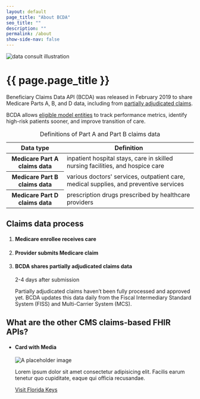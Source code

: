 ```yaml
---
layout: default
page_title: "About BCDA"
seo_title: ""
description: ""
permalink: /about
show-side-nav: false
---
```


<div class="grid-row grid-gap-4 flex-align-center">
  <div class="tablet:grid-col-5 tablet:order-2 padding-y-2">
    <img src="{{ '/assets/img/data-consult.svg' | relative_url }}" alt="data consult illustration" class="padding-x-4"/>
  </div>
  <div class="tablet:grid-col tablet:order-1" >
    <h1>{{ page.page_title }}</h1>
    <p>
        Beneficiary Claims Data API (BCDA) was released in February 2019 to share Medicare Parts A, B, and D data, including from <a href="{{ '/placeholder' | relative_url }}"> partially adjudicated claims</a>.
    </p>
    <p>
        BCDA allows <a href="{{ '/index#eligible-model-entities' | relative_url }}">eligible model entities</a> to track performance metrics, identify high-risk patients sooner, and improve transition of care.
    </p>
  </div>
</div>

<table class="usa-table usa-table--borderless usa-table--stacked">
      <caption class="usa-sr-only">Definitions of Part A and Part B claims data</caption>
      <thead>
        <tr>
          <th scope="col">Data type</th>
          <th scope="col">Definition</th>
        </tr>
      </thead>
      <tbody>
        <tr>
          <th scope="row">Medicare Part A claims data</th>
          <td>
            inpatient hospital stays, care in skilled nursing facilities, and hospice care
          </td>
        </tr>
        <tr>
          <th scope="row">Medicare Part B claims data</th>
          <td>
            various doctors' services, outpatient care, medical supplies, and preventive services
          </td>
        </tr>
        <tr>
          <th scope="row">Medicare Part D claims data</th>
          <td>
            prescription drugs prescribed by healthcare providers          
          </td>
        </tr>
      </tbody>
    </table>

## Claims data process

<ol class="usa-process-list">
    <li class="usa-process-list__item">
        <h4 class="usa-process-list__heading">Medicare enrollee receives care</h4>
    </li>
    <li class="usa-process-list__item">
        <h4 class="usa-process-list__heading">Provider submits Medicare claim</h4>
    </li>
    <li class="usa-process-list__item">
        <h4 class="usa-process-list__heading">BCDA shares partially adjudicated claims data </h4>
        <p class="usa-intro font-ui-md text-bold text-color-gray-40">2-4 days after submission</p>
        <p>
            Partially adjudicated claims haven’t been fully processed and approved yet. BCDA updates this data daily from the Fiscal Intermediary Standard System (FISS) and Multi-Carrier System (MCS). 
        </p>
  </li>
</ol>


## What are the other CMS claims-based FHIR APIs?

<ul class="usa-card-group flex-justify-center padding-y-4">
    <li class="usa-card tablet-lg:grid-col-6 widescreen:grid-col-4">
    <div class="usa-card__container">
      <div class="usa-card__header">
        <h4 class="usa-card__heading">Card with Media</h4>
      </div>
      <div class="usa-card__media">
        <div class="usa-card__img">
          <img
            src="https://designsystem.digital.gov/img/introducing-uswds-2-0/built-to-grow--alt.jpg"
            alt="A placeholder image"
          />
        </div>
      </div>
      <div class="usa-card__body">
        <p>
          Lorem ipsum dolor sit amet consectetur adipisicing elit. Facilis earum
          tenetur quo cupiditate, eaque qui officia recusandae.
        </p>
      </div>
      <div class="usa-card__footer">
        <a href="#" class="usa-button">Visit Florida Keys</a>
      </div>
    </div>
  </li>
</ul>
